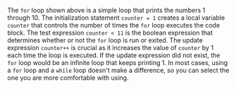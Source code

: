The `for` loop shown above is a simple loop that prints the numbers 1 through 10. The initialization statement `counter = 1` creates a local variable `counter` that controls the number of times the `for` loop executes the code block. The test expression `counter < 11` is the boolean expression that determines whether or not the `for` loop is run or exited. The update expression `counter++` is crucial as it increases the value of `counter` by 1 each time the loop is executed. If the update expression did not exist, the `for` loop would be an infinite loop that keeps printing 1. In most cases, using a `for` loop and a `while` loop doesn't make a difference, so you can select the one you are more comfortable with using.